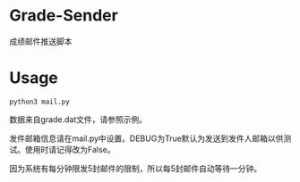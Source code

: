 # Grade-Sender
成绩邮件推送脚本

# Usage

```
python3 mail.py
```

数据来自grade.dat文件，请参照示例。

发件邮箱信息请在mail.py中设置。DEBUG为True默认为发送到发件人邮箱以供测试。使用时请记得改为False。

因为系统有每分钟限发5封邮件的限制，所以每5封邮件自动等待一分钟。
